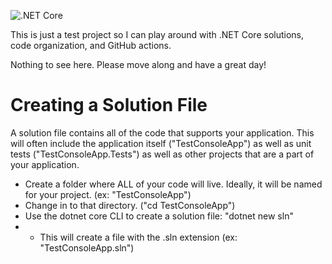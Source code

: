 ![.NET Core](https://github.com/am1983/TestConsoleApp/workflows/.NET%20Core/badge.svg)

This is just a test project so I can play around with .NET Core solutions, code organization, and GitHub actions.

Nothing to see here. Please move along and have a great day!

# Creating a Solution File

A solution file contains all of the code that supports your application. This will often include the application itself ("TestConsoleApp") as well as unit tests ("TestConsoleApp.Tests") as well as other projects that are a part of your application. 

* Create a folder where ALL of your code will live. Ideally, it will be named for your project. (ex: "TestConsoleApp")
* Change in to that directory. ("cd TestConsoleApp")
* Use the dotnet core CLI to create a solution file: "dotnet new sln"
* * This will create a file with the .sln extension (ex: "TestConsoleApp.sln")